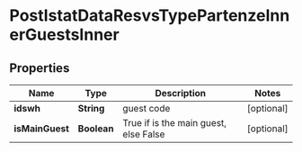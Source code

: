 

# PostIstatDataResvsTypePartenzeInnerGuestsInner


## Properties

| Name | Type | Description | Notes |
|------------ | ------------- | ------------- | -------------|
|**idswh** | **String** | guest code |  [optional] |
|**isMainGuest** | **Boolean** | True if is the main guest, else False |  [optional] |




